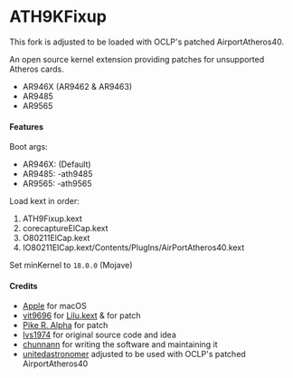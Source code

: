 ATH9KFixup
==========
This fork is adjusted to be loaded with OCLP's patched AirportAtheros40. 

An open source kernel extension providing patches for unsupported Atheros cards.
- AR946X (AR9462 & AR9463)
- AR9485
- AR9565

#### Features
Boot args:
- AR946X: (Default)
- AR9485: -ath9485
- AR9565: -ath9565

Load kext in order:

1. ATH9Fixup.kext
2. corecaptureElCap.kext
3. O80211ElCap.kext
4. IO80211ElCap.kext/Contents/PlugIns/AirPortAtheros40.kext

Set minKernel to `18.0.0` (Mojave)

#### Credits
- [Apple](https://www.apple.com) for macOS  
- [vit9696](https://github.com/vit9696) for [Lilu.kext](https://github.com/vit9696/Lilu) & for patch
- [Pike R. Alpha](https://github.com/Piker-Alpha) for patch
- [lvs1974](https://applelife.ru/members/lvs1974.53809/) for original source code and idea
- [chunnann](http://www.insanelymac.com/forum/user/1977171-chunnann/) for writing the software and maintaining it
- [unitedastronomer](https://github.com/unitedastronomer) adjusted to be used with OCLP's patched AirportAtheros40
